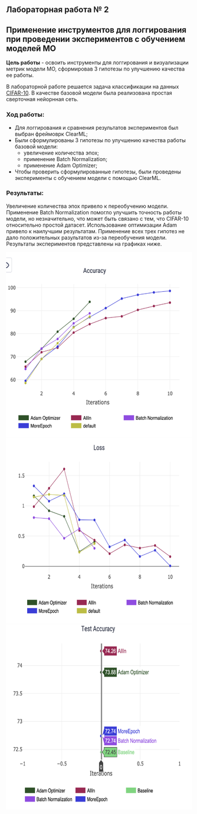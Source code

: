 ## Лабораторная работа № 2
## Применение инструментов для логгирования  при проведении экспериментов с обучением моделей МО
**Цель работы** - освоить инструменты для логгирования и визуализации метрик модели МО, сформировав 3 гипотезы по улучшению качества ее работы. 

В лабораторной работе решается задача классификации на данных [CIFAR-10](https://www.geeksforgeeks.org/cifar10-dataset-in-keras-tensorflow-for-object-recognition/). В качестве базовой модели была реализована простая сверточная нейорнная сеть. 

### Ход работы: 
- Для логгирования и сравнения результатов экспериментов был выбран фреймоврк ClearML;
- Были сформулированы 3 гипотезы по улучшению качества работы базовой модели: 
    * увеличение количества эпох; 
    * применение Batch Normalization;
    * применение Adam Optimizer;
- Чтобы проверить сформулированные гипотезы, были проведены эксперименты с обучением модели с помощью ClearML.

### Результаты: 
Увеличение количества эпох привело к переобучению модели. Применение Batch Normalization помогло улучшить точность работы модели, но незначительно, что может быть связано с тем, что CIFAR-10 относительно простой датасет. Использование оптимизации Adam привело к наилучшим результатам. Применение всех трех гипотез не дало положительных разультатов из-за переобучения модели. Результаты экспериментов представлены на графиках ниже. 

<img src="images/accuracy.jpg" alt="accuracy" width="650" height="500">

<img src="images/loss.jpg" alt="loss" width="650" height="500">

<img src="images/test_accuracy.jpg" alt="loss" width="650" height="500">